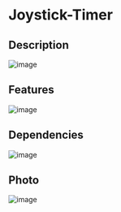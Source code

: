 # Joystick-Timer

## Description
![image](https://user-images.githubusercontent.com/66129931/185680641-04abea05-8e69-48af-97c0-e91e26feff04.png)

## Features
![image](https://user-images.githubusercontent.com/66129931/185681355-18105fba-8df1-4a38-b327-a805f3662e7b.png)

## Dependencies
![image](https://user-images.githubusercontent.com/66129931/185681497-02f5d262-97a2-453c-9fed-e93105b49958.png)

## Photo
![image](https://user-images.githubusercontent.com/66129931/185682381-fefb8208-357a-4c96-bf18-9a089eb1a13d.png)
